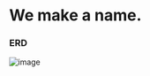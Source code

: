 # We make a name.
### ERD
![image](https://github.com/user-attachments/assets/03cdf7a7-64df-4ffc-b100-97a65087e9ac)

